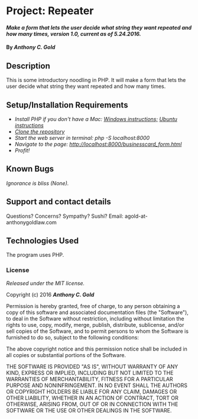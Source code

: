# Project: Repeater

#### _Make a form that lets the user decide what string they want repeated and how many times, version 1.0, current as of 5.24.2016._

#### By _**Anthony C. Gold**_

## Description

This is some introductory noodling in PHP. It will make a form that lets the user decide what string they want repeated and how many times.

## Setup/Installation Requirements

* _Install PHP if you don't have a Mac: [Windows instructions;](https://www.learnhowtoprogram.com/php/getting-started-with-php/installing-php-4b2cf877-24e6-469a-89cb-68032e96da3a) [Ubuntu instructions](https://www.atlantic.net/community/howto/install-linux-apache-mysql-php-lamp-stack-on-ubuntu-16-04/)_
* _[Clone the repository](https://help.github.com/articles/cloning-a-repository/)_
* _Start the web server in terminal: php -S localhost:8000_
* _Navigate to the page: [http://localhost:8000/businesscard_form.html](http://localhost:8000/businesscard_form.html)_
* _Profit!_

## Known Bugs

_Ignorance is bliss (None)._

## Support and contact details

Questions? Concerns? Sympathy? Sushi? Email: agold-at-anthonygoldlaw.com

## Technologies Used

The program uses PHP.

### License

*Released under the MIT license.*

Copyright (c) 2016 **_Anthony C. Gold_**

Permission is hereby granted, free of charge, to any person obtaining a copy
of this software and associated documentation files (the "Software"), to deal
in the Software without restriction, including without limitation the rights
to use, copy, modify, merge, publish, distribute, sublicense, and/or sell
copies of the Software, and to permit persons to whom the Software is
furnished to do so, subject to the following conditions:

The above copyright notice and this permission notice shall be included in all
copies or substantial portions of the Software.

THE SOFTWARE IS PROVIDED "AS IS", WITHOUT WARRANTY OF ANY KIND, EXPRESS OR
IMPLIED, INCLUDING BUT NOT LIMITED TO THE WARRANTIES OF MERCHANTABILITY,
FITNESS FOR A PARTICULAR PURPOSE AND NONINFRINGEMENT. IN NO EVENT SHALL THE
AUTHORS OR COPYRIGHT HOLDERS BE LIABLE FOR ANY CLAIM, DAMAGES OR OTHER
LIABILITY, WHETHER IN AN ACTION OF CONTRACT, TORT OR OTHERWISE, ARISING FROM,
OUT OF OR IN CONNECTION WITH THE SOFTWARE OR THE USE OR OTHER DEALINGS IN THE
SOFTWARE.
